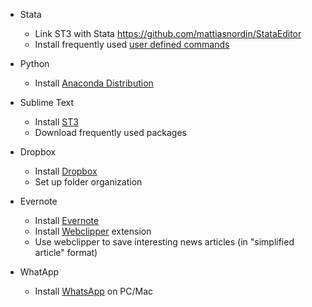 * Stata
  - Link ST3 with Stata https://github.com/mattiasnordin/StataEditor
  - Install frequently used [user defined commands](Stata-ado)

* Python 
  - Install [Anaconda Distribution](https://www.anaconda.com/distribution/)

* Sublime Text
  - Install [ST3](https://www.sublimetext.com/)
  - Download frequently used packages

* Dropbox
  - Install [Dropbox](https://www.dropbox.com/)
  - Set up folder organization

* Evernote
  - Install [Evernote](https://evernote.com/)
  - Install [Webclipper](https://evernote.com/products/webclipper) extension 
  - Use webclipper to save interesting news articles (in "simplified article" format)

* WhatApp
  - Install [WhatsApp](https://www.whatsapp.com/download/) on PC/Mac
